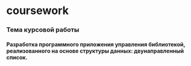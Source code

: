# coursework
### Тема курсовой работы
#### Разработка программного приложения управления библиотекой, реализованного на основе структуры данных: двунаправленный список.
